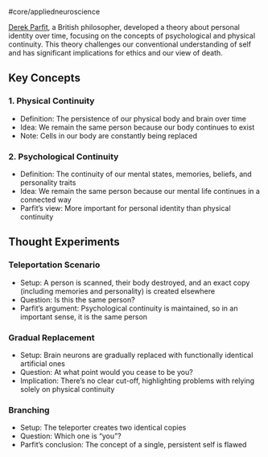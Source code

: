 #core/appliedneuroscience

[Derek Parfit](https://en.wikipedia.org/wiki/Derek_Parfit), a British philosopher, developed a theory about personal identity over time, focusing on the concepts of psychological and physical continuity. This theory challenges our conventional understanding of self and has significant implications for ethics and our view of death.

## Key Concepts

### 1. Physical Continuity

- Definition: The persistence of our physical body and brain over time
- Idea: We remain the same person because our body continues to exist
- Note: Cells in our body are constantly being replaced

### 2. Psychological Continuity

- Definition: The continuity of our mental states, memories, beliefs, and personality traits
- Idea: We remain the same person because our mental life continues in a connected way
- Parfit’s view: More important for personal identity than physical continuity

## Thought Experiments

### Teleportation Scenario

- Setup: A person is scanned, their body destroyed, and an exact copy (including memories and personality) is created elsewhere
- Question: Is this the same person?
- Parfit’s argument: Psychological continuity is maintained, so in an important sense, it is the same person

### Gradual Replacement

- Setup: Brain neurons are gradually replaced with functionally identical artificial ones
- Question: At what point would you cease to be you?
- Implication: There’s no clear cut-off, highlighting problems with relying solely on physical continuity

### Branching

- Setup: The teleporter creates two identical copies
- Question: Which one is “you”?
- Parfit’s conclusion: The concept of a single, persistent self is flawed
